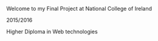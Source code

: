 Welcome to my Final Project at National College of Ireland 

2015/2016

Higher Diploma in Web technologies

